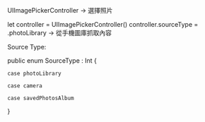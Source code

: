 
UIImagePickerController -> 選擇照片

let controller = UIImagePickerController()
controller.sourceType = .photoLibrary -> 從手機圖庫抓取內容


Source Type:

public enum SourceType : Int {

	case photoLibrary

	case camera

	case savedPhotosAlbum
}